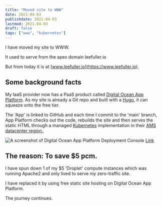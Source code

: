 ```yaml
---
title: "Moved site to WWW"
date: 2021-04-03
publishdate: 2021-04-03
lastmod: 2021-04-03
draft: false
tags: ["www", "kubernetes"]
---
```


I have moved my site to WWW.

It used to serve from the apex domain leefuller.io

But from today it is at [www.leefuller.io](https://www.leefuller.io).

## Some background facts

My IaaS provider now has a PaaS product called [Digital Ocean App Platform](https://www.digitalocean.com/products/app-platform/). As my site is already a Git repo and built with a [Hugo](https://gohugo.io), it can squeeze onto the free tier.

The 'App' is linked to GitHub and each time I commit to the 'main' branch, App Platform checks out the code, rebuilds the site and then serves the static HTML through a managed [Kubernetes](https://kubernetes.io/) implementation in their [AMS datacenter region.](https://docs.digitalocean.com/products/platform/availability-matrix/#app-platform-availability).

![A screenshot of Digital Ocean App Platform Deployment Console](/asset/img/moved-site-to-www.png)
[Link](https://www2.leefuller.io/asset/img/moved-site-to-www.png)

## The reason: To save $5 pcm.

I have spun down 1 of my $5 'Droplet' compute instances which was running Apache2 and only lived to serve my zero-traffic site.

I have replaced it by using free static site hosting on Digital Ocean App Platform.

The journey continues.